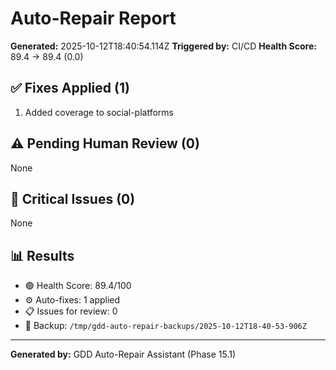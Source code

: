 # Auto-Repair Report

**Generated:** 2025-10-12T18:40:54.114Z
**Triggered by:** CI/CD
**Health Score:** 89.4 → 89.4 (0.0)

## ✅ Fixes Applied (1)

1. Added coverage to social-platforms

## ⚠️ Pending Human Review (0)

None

## 🔴 Critical Issues (0)

None

## 📊 Results

- 🟢 Health Score: 89.4/100
- ⚙️ Auto-fixes: 1 applied
- 📋 Issues for review: 0
- 💾 Backup: `/tmp/gdd-auto-repair-backups/2025-10-12T18-40-53-906Z`

---

**Generated by:** GDD Auto-Repair Assistant (Phase 15.1)
